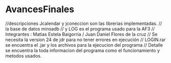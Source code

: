 # AvancesFinales  



//descripciones Jcalendar y jconeccion son las librerias implementadas. 
// la base de datos minsadb
// y LOG es el programa usado para la AF3
// Integrantes : Matias Estela Baigorria / Juan Daniel Flores de la cruz
// Se necesita la version 24 de jdr para no tener errores en ejecución
// LOGIN.rar se encuentra el .jar y los archivos para la ejecucion del programa
// Detalle se encuentra la toda informacion del programa como el funcionamiento y metodos usados.
